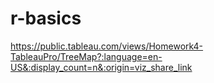 # r-basics

https://public.tableau.com/views/Homework4-TableauPro/TreeMap?:language=en-US&:display_count=n&:origin=viz_share_link
